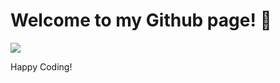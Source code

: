 # Welcome to my Github page! 🤟

<img src="https://github-readme-stats.vercel.app/api/top-langs/?username=kitman0000" />


Happy Coding!
